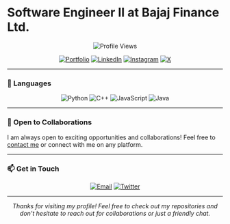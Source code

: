 # Software Engineer II at Bajaj Finance Ltd.

<div align="center">
  
![Profile Views](https://komarev.com/ghpvc/?username=akhilmedvolt&color=blueviolet)

</div>

<div align="center">

[![Portfolio](https://img.shields.io/badge/Portfolio-Visit%20My%20Site-4A90E2?style=for-the-badge&logo=internet-explorer&logoColor=white)](https://akhilsanker.in/)
[![LinkedIn](https://img.shields.io/badge/LinkedIn-Connect-0077B5?style=for-the-badge&logo=linkedin&logoColor=white)](https://www.linkedin.com/in/akhilsanker/)
[![Instagram](https://img.shields.io/badge/Instagram-Follow-E4405F?style=for-the-badge&logo=instagram&logoColor=white)](https://www.instagram.com/akhilsank.er/)
[![X](https://img.shields.io/badge/X-Follow-000000?style=for-the-badge&logo=x&logoColor=white)](https://x.com/@akhilsank_er)

</div>

---

### 🔧 Languages

<div align="center">

![Python](https://img.shields.io/badge/Python-3776AB?style=for-the-badge&logo=python&logoColor=white)
![C++](https://img.shields.io/badge/C++-00599C?style=for-the-badge&logo=c%2B%2B&logoColor=white)
![JavaScript](https://img.shields.io/badge/JavaScript-F7DF1E?style=for-the-badge&logo=javascript&logoColor=black)
![Java](https://img.shields.io/badge/Java-007396?style=for-the-badge&logo=java&logoColor=white)

</div>

---

### 🤝 Open to Collaborations

I am always open to exciting opportunities and collaborations! Feel free to [contact me](mailto:akhilsanker.official@gmail.com) or connect with me on any platform.

---

### 📫 Get in Touch

<div align="center">

[![Email](https://img.shields.io/badge/Email-akhilsanker.official%40gmail.com-D14836?style=for-the-badge&logo=gmail&logoColor=white)](mailto:akhilsanker.official@gmail.com)
[![Twitter](https://img.shields.io/badge/Twitter-Follow-1DA1F2?style=for-the-badge&logo=twitter&logoColor=white)](https://twitter.com/akhilsank_er)

</div>

---

<div align="center">
  
*Thanks for visiting my profile! Feel free to check out my repositories and don't hesitate to reach out for collaborations or just a friendly chat.*

</div>
